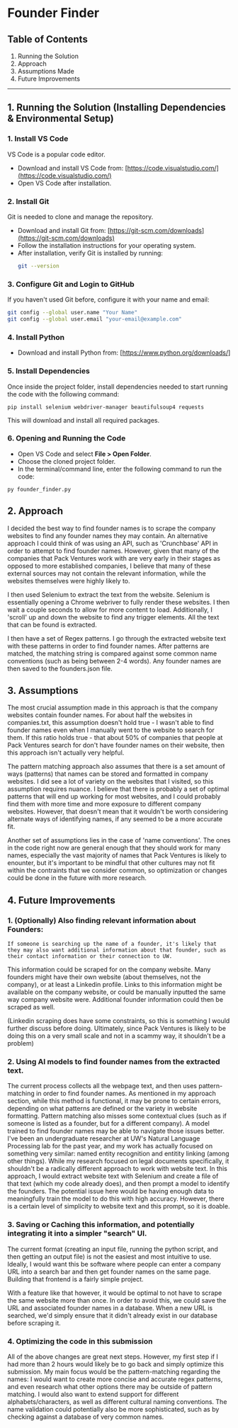 # Founder Finder

## Table of Contents
1. Running the Solution
2. Approach
3. Assumptions Made
4. Future Improvements
___
## 1. Running the Solution (Installing Dependencies & Environmental Setup)

 ### 1. Install VS Code
VS Code is a popular code editor.
- Download and install VS Code from: [https://code.visualstudio.com/](https://code.visualstudio.com/)
- Open VS Code after installation.

### 2. Install Git
Git is needed to clone and manage the repository.

- Download and install Git from: [https://git-scm.com/downloads](https://git-scm.com/downloads)
- Follow the installation instructions for your operating system.
- After installation, verify Git is installed by running:
  ```sh
  git --version
  ```

### 3. Configure Git and Login to GitHub
If you haven't used Git before, configure it with your name and email:

```sh
git config --global user.name "Your Name"
git config --global user.email "your-email@example.com"
```

### 4. Install Python

- Download and install Python from: [https://www.python.org/downloads/]




### 5. Install Dependencies

Once inside the project folder, install dependencies needed to start running the code with the following command:

```
pip install selenium webdriver-manager beautifulsoup4 requests
```
This will download and install all required packages.

### 6. Opening and Running the Code
- Open VS Code and select **File > Open Folder**.
- Choose the cloned project folder.
- In the terminal/command line, enter the following command to run the code:
 
```
py founder_finder.py
```


## 2. Approach

I decided the best way to find founder names is to scrape the company websites to find any founder names they may contain. 
An alternative approach I could think of was using an API, such as 'Crunchbase' API in order to attempt to find founder names. However, 
given that many of the companies that Pack Ventures work with are very early in their stages as opposed to more established companies, I believe that
many of these external sources may not contain the relevant information, while the websites themselves were highly likely to. 

I then used Selenium to extract the text from the website. Selenium is essentially opening a Chrome webriver to fully render these websites. I then wait 
a couple seconds to allow for more content to load. Additionally, I 'scroll' up and down the website to find any trigger elements. All the text that can be
found is extracted. 

I then have a set of Regex patterns. I go through the extracted website text with these patterns in order to find founder names. After patterns are matched, 
the matching string is compared against some common name conventions (such as being between 2-4 words). Any founder names are then saved to the 
founders.json file. 

## 3. Assumptions

The most crucial assumption made in this approach is that the company websites contain founder names. For about half the websites in companies.txt, this assumption
doesn't hold true - I wasn't able to find founder names even when I manually went to the website to search for them. If this ratio holds true - that about 50% of companies
that people at Pack Ventures search for don't have founder names on their website, then this approach isn't actually very helpful. 

The pattern matching approach also assumes that there is a set amount of ways (patterns) that names can be stored and formatted in company websites. I did see a lot of variety 
on the websites that I visited, so this assumption requires nuance. I believe that there is probably a set of optimal patterns that will end up working for most websites, and I 
could probably find them with more time and more exposure to different company websites. However, that doesn't mean that it wouldn't be worth considering alternate ways of identifying 
names, if any seemed to be a more accurate fit. 

Another set of assumptions lies in the case of 'name conventions'. The ones in the code right now are general enough that they should work for many names, especially the vast majority of 
names that Pack Ventures is likely to enounter, but it's important to be mindful that other cultures may not fit within the contraints that we consider common, so optimization or changes 
could be done in the future with more research. 


## 4. Future Improvements

### 1. (Optionally) Also finding relevant information about Founders:

    If someone is searching up the name of a founder, it's likely that they may also want additional information about that founder, such as their contact information or their connection to UW.
   This information could be scraped for on the company website. Many founders might have their own website (about themselves, not the company), or at least a Linkedin profile. Links to this information
   might be available on the company website, or could be manually inputted the same way company website were. Additional founder information could then be scraped as well.

   (Linkedin scraping does have some constraints, so this is something I would further discuss before doing. Ultimately, since Pack Ventures is likely to be doing this on a very small scale and not in a scammy
   way, it shouldn't be a problem)

### 2.  Using AI models to find founder names from the extracted text.

   The current process collects all the webpage text, and then uses pattern-matching in order to find founder names. As mentioned in my approach section, while this method is functional, it may be prone to certain errors, depending on what patterns are defined or the variety in website formatting. Pattern matching also misses some contextual clues (such as if someone is listed as a founder, but for a different company). A model trained to find founder names may be able to navigate those issues better. I've been an undergraduate researcher at UW's Natural Language Processing lab for the past year, and my work has actually focused on something very similar: named entity recognition and entitity linking (among other things). While my research focused on legal documents specifically, it shouldn't be a radically different approach to work with website text. In this approach, I would extract website text with Selenium and create a file of that text (which my code already does), and then prompt a model to identify the founders. The potential issue here would be having enough data to meaningfully train the model to do this with high accuracy. However, there is a certain level of simplicity to website text and this prompt, so it is doable.

### 3. Saving or Caching this information, and potentially integrating it into a simpler "search" UI.

   The current format (creating an input file, running the python script, and then getting an output file) is not the easiest and most intuitive to use. Ideally, I would want this be software where people can enter a company URL into a search bar and then get founder names on the same page. Building that frontend is a fairly simple project.

   With a feature like that however, it would be optimal to not have to scrape the same website more than once. In order to avoid this, we could save the URL and associated founder names in a database. When a new URL is searched, we'd simply ensure that it didn't already exist in our database before scraping it.

### 4. Optimizing the code in this submission
  
   All of the above changes are great next steps. However, my first step if I had more than 2 hours would likely be to go back and simply optimize this submission. My main focus would be the pattern-matching regarding the names: I would want to create more concise and accurate regex patterns, and even research what other options there may be outside of pattern matching. I would also want to extend support for different alphabets/characters, as well as different cultural naming conventions. The name validation could potentially also be more sophisticated, such as by checking against a database of very common names. 
      
      
